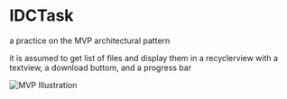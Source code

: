 # IDCTask
a practice on the MVP architectural pattern

it is assumed to get list of files and display them in a recyclerview with a textview, a download buttom, and a progress bar

![MVP Illustration](https://cms-assets.tutsplus.com/uploads/users/1308/posts/26206/image/MVP-Android.png)
